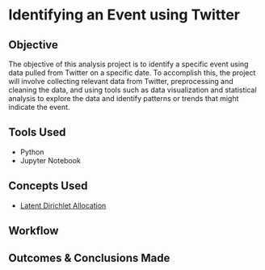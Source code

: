 # Identifying an Event using Twitter

## Objective
The objective of this analysis project is to identify a specific event using data pulled from Twitter on a specific date. To accomplish this, the project will involve collecting relevant data from Twitter, preprocessing and cleaning the data, and using tools such as data visualization and statistical analysis to explore the data and identify patterns or trends that might indicate the event.

## Tools Used
- Python
- Jupyter Notebook

## Concepts Used
- [Latent Dirichlet Allocation](https://github.com/mj8295/Data_Projects/blob/74cdfa2d9156c8995cc85ca41cb64ce991034a9f/Concepts/Latent-Dirichlet-Allocation.md)

## Workflow

## Outcomes & Conclusions Made
